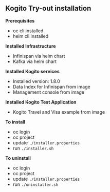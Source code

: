 ## Kogito Try-out installation

**Prerequisites**
- oc cli installed
- helm cli installed

**Installed Infrastructure**
- Infinispan via helm chart
- Kafka via helm chart

**Installed Kogito services**
- Installed version: 1.8.0
- Data Index for Infinispan from image
- Management console from image

**Installed Kogito Test Application**
- Kogito Travel and Visa example from image

**To install**
- oc login
- oc project <your project>
- update `./installer.properties`
- run `./installer.sh`

**To uninstall**
- oc login
- oc project <your project>
- update `./installer.properties`
- run `./uninstaller.sh`